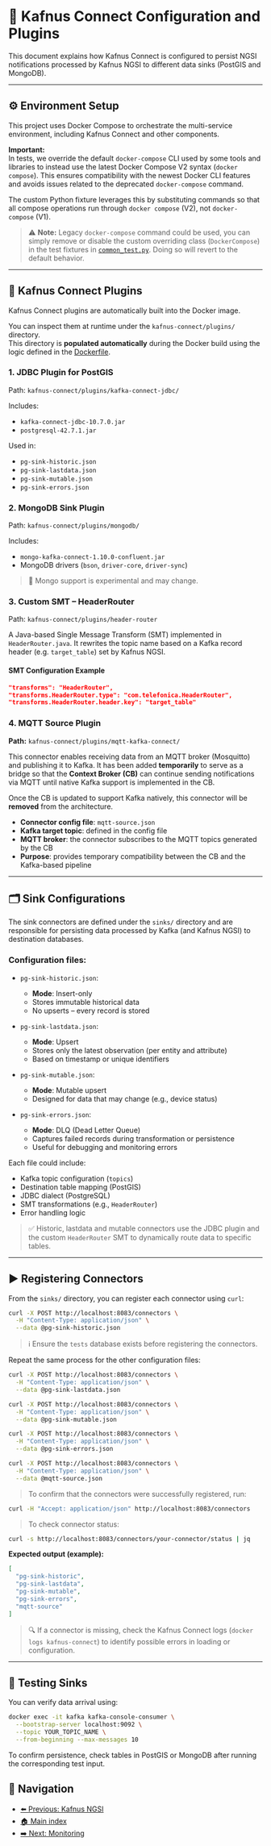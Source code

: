 # 🔄 Kafnus Connect Configuration and Plugins

This document explains how Kafnus Connect is configured to persist NGSI notifications processed by Kafnus NGSI to different data sinks (PostGIS and MongoDB).

---


## ⚙️ Environment Setup

This project uses Docker Compose to orchestrate the multi-service environment, including Kafnus Connect and other components.

**Important:**  
In tests, we override the default `docker-compose` CLI used by some tools and libraries to instead use the latest Docker Compose V2 syntax (`docker compose`). This ensures compatibility with the newest Docker CLI features and avoids issues related to the deprecated `docker-compose` command.

The custom Python fixture leverages this by substituting commands so that all compose operations run through `docker compose` (V2), not `docker-compose` (V1).

> ⚠️ **Note:** Legacy `docker-compose` command could be used, you can simply remove or disable the custom overriding class (`DockerCompose`) in the test fixtures in [`common_test.py`](../tests_end2end/functional/common_test.py). Doing so will revert to the default behavior.

---

## 🧩 Kafnus Connect Plugins

Kafnus Connect plugins are automatically built into the Docker image.

You can inspect them at runtime under the `kafnus-connect/plugins/` directory.  
This directory is **populated automatically** during the Docker build using the logic defined in the [Dockerfile](/kafnus-connect/Dockerfile).

### 1. JDBC Plugin for PostGIS

Path: `kafnus-connect/plugins/kafka-connect-jdbc/`

Includes:

- `kafka-connect-jdbc-10.7.0.jar`
- `postgresql-42.7.1.jar`

Used in:
- `pg-sink-historic.json`
- `pg-sink-lastdata.json`
- `pg-sink-mutable.json`
- `pg-sink-errors.json`

### 2. MongoDB Sink Plugin

Path: `kafnus-connect/plugins/mongodb/`

Includes:

- `mongo-kafka-connect-1.10.0-confluent.jar`
- MongoDB drivers (`bson`, `driver-core`, `driver-sync`)

> 🚧 Mongo support is experimental and may change.

### 3. Custom SMT – HeaderRouter

Path: `kafnus-connect/plugins/header-router`

A Java-based Single Message Transform (SMT) implemented in `HeaderRouter.java`. It rewrites the topic name based on a Kafka record header (e.g. `target_table`) set by Kafnus NGSI.

#### SMT Configuration Example

```json
"transforms": "HeaderRouter",
"transforms.HeaderRouter.type": "com.telefonica.HeaderRouter",
"transforms.HeaderRouter.header.key": "target_table"
```

### 4. MQTT Source Plugin

**Path:** `kafnus-connect/plugins/mqtt-kafka-connect/`

This connector enables receiving data from an MQTT broker (Mosquitto) and publishing it to Kafka. It has been added **temporarily** to serve as a bridge so that the **Context Broker (CB)** can continue sending notifications via MQTT until native Kafka support is implemented in the CB.

Once the CB is updated to support Kafka natively, this connector will be **removed** from the architecture.

- **Connector config file**: `mqtt-source.json`
- **Kafka target topic**: defined in the config file
- **MQTT broker**: the connector subscribes to the MQTT topics generated by the CB
- **Purpose**: provides temporary compatibility between the CB and the Kafka-based pipeline

---

## 🗂️ Sink Configurations

The sink connectors are defined under the `sinks/` directory and are responsible for persisting data processed by Kafka (and Kafnus NGSI) to destination databases.

### Configuration files:

- `pg-sink-historic.json`:  
  - **Mode**: Insert-only  
  - Stores immutable historical data  
  - No upserts – every record is stored

- `pg-sink-lastdata.json`:  
  - **Mode**: Upsert  
  - Stores only the latest observation (per entity and attribute)  
  - Based on timestamp or unique identifiers

- `pg-sink-mutable.json`:  
  - **Mode**: Mutable upsert  
  - Designed for data that may change (e.g., device status)

- `pg-sink-errors.json`:  
  - **Mode**: DLQ (Dead Letter Queue)  
  - Captures failed records during transformation or persistence  
  - Useful for debugging and monitoring errors

Each file could include:
- Kafka topic configuration (`topics`)
- Destination table mapping (PostGIS)
- JDBC dialect (PostgreSQL)
- SMT transformations (e.g., `HeaderRouter`)
- Error handling logic

> ✅ Historic, lastdata and mutable connectors use the JDBC plugin and the custom `HeaderRouter` SMT to dynamically route data to specific tables.

---

## ▶️ Registering Connectors

From the `sinks/` directory, you can register each connector using `curl`:

```bash
curl -X POST http://localhost:8083/connectors \
  -H "Content-Type: application/json" \
  --data @pg-sink-historic.json
```

> ℹ️ Ensure the `tests` database exists before registering the connectors.  

Repeat the same process for the other configuration files:

```bash
curl -X POST http://localhost:8083/connectors \
  -H "Content-Type: application/json" \
  --data @pg-sink-lastdata.json

curl -X POST http://localhost:8083/connectors \
  -H "Content-Type: application/json" \
  --data @pg-sink-mutable.json

curl -X POST http://localhost:8083/connectors \
  -H "Content-Type: application/json" \
  --data @pg-sink-errors.json

curl -X POST http://localhost:8083/connectors \
  -H "Content-Type: application/json" \
  --data @mqtt-source.json
```

> To confirm that the connectors were successfully registered, run:

```bash
curl -H "Accept: application/json" http://localhost:8083/connectors
```

> To check connector status:

```bash
curl -s http://localhost:8083/connectors/your-connector/status | jq
```

**Expected output (example):**

```json
[
  "pg-sink-historic",
  "pg-sink-lastdata",
  "pg-sink-mutable",
  "pg-sink-errors",
  "mqtt-source"
]
```

> 🔍 If a connector is missing, check the Kafnus Connect logs (`docker logs kafnus-connect`) to identify possible errors in loading or configuration.

---

## 🧪 Testing Sinks

You can verify data arrival using:

```bash
docker exec -it kafka kafka-console-consumer \
  --bootstrap-server localhost:9092 \
  --topic YOUR_TOPIC_NAME \
  --from-beginning --max-messages 10
```

To confirm persistence, check tables in PostGIS or MongoDB after running the corresponding test input.

## 🧭 Navigation

- [⬅️ Previous: Kafnus NGSI](/doc/05_kafnus_ngsi.md)
- [🏠 Main index](../README.md#documentation)
- [➡️ Next: Monitoring](/doc/07_monitoring.md)